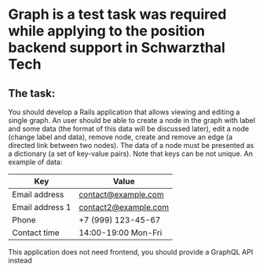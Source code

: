 # Graph is a test task was required while applying to the position backend support in Schwarzthal Tech
## The task:

You should develop a Rails application that allows viewing and editing a single graph.
An user should be able to create a node in the graph with label and some data (the format of
this data will be discussed later), edit a node (change label and data), remove node, create and
remove an edge (a directed link between two nodes).
The data of a node must be presented as a dictionary (a set of key-value pairs). Note that keys
can be not unique.
An example of data:

| Key | Value |
|----------|----------|
| Email address | contact@example.com |
| Email address 1 | contact2@example.com |
| Phone | +7 (999) 123-45-67 |
| Contact time | 14:00-19:00 Mon-Fri |


This application does not need frontend, you should provide a GraphQL API instead
